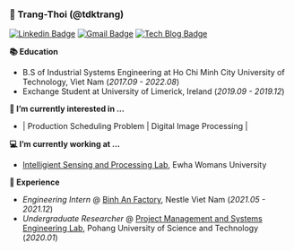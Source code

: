 ### 👾 Trang-Thoi (@tdktrang)

[![Linkedin Badge](https://img.shields.io/badge/-LinkedIn-blue?style=flat-square&logo=Linkedin&logoColor=white&link=https://www.linkedin.com/in/thoidokieutrang/)](https://www.linkedin.com/in/thoidokieutrang/)
[![Gmail Badge](https://img.shields.io/badge/Gmail-D14836?style=flat&logo=Gmail&logoColor=white)](mailto:thoidokieutrang@gmail.com)
[![Tech Blog Badge](http://img.shields.io/badge/-Tech%20blog-black?style=flat-square&logo=github&link=https://tdktrang.github.io/)](https://tdktrang.github.io/)


**📚 Education**

- B.S of Industrial Systems Engineering at Ho Chi Minh City University of Technology, Viet Nam (*2017.09 - 2022.08*)
- Exchange Student at University of Limerick, Ireland (*2019.09 - 2019.12*)

**💬 I’m currently interested in ...**

- | Production Scheduling Problem | Digital Image Processing |


**💻 I’m currently working at ...**

- [Intelligient Sensing and Processing Lab](https://sites.google.com/view/ewhaeeshpark/people?authuser=0), Ewha Womans University


**🚀 Experience**
- *Engineering Intern* @ [Binh An Factory](https://www.nestle.com.vn/vi), Nestle Viet Nam (*2021.05 - 2021.12*)
- *Undergraduate Researcher* @ [Project Management and Systems Engineering Lab](http://gempm0101.cafe24.com/default/), Pohang University of Science and Technology (*2020.01*)
